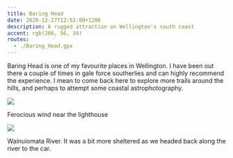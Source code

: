 ```yaml
---
title: Baring Head
date: 2020-12-27T12:52:00+1200
description: A rugged attraction on Wellington's south coast
accent: rgb(206, 56, 34)
routes:
  - ./Baring_Head.gpx
---
```


Baring Head is one of my favourite places in Wellington. I have been out there a couple of times in gale force southerlies and can highly recommend the experience. I mean to come back here to explore more trails around the hills, and perhaps to attempt some coastal astrophotography.

![][wind]

<figcaption>Ferocious wind near the lighthouse</figcaption>

![][river]

<figcaption>Wainuiomata River. It was a bit more sheltered as we headed back along the river to the car.</figcaption>

[wind]: ./PXL_20201226_234608764.jpg
[river]: ./PXL_20201227_000137319.jpg
